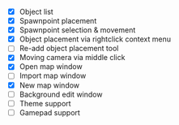 - [X] Object list
- [X] Spawnpoint placement
- [X] Spawnpoint selection & movement
- [X] Object placement via rightclick context menu
- [ ] Re-add object placement tool
- [X] Moving camera via middle click
- [X] Open map window
- [ ] Import map window
- [X] New map window
- [ ] Background edit window
- [ ] Theme support
- [ ] Gamepad support